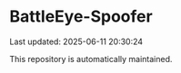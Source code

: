 # BattleEye-Spoofer

Last updated: 2025-06-11 20:30:24

This repository is automatically maintained.
